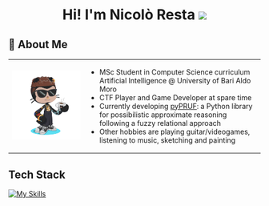 <h1 align="center"> Hi! I'm Nicolò Resta <img src="https://media.giphy.com/media/hvRJCLFzcasrR4ia7z/giphy.gif" width="35"></h1>

<h2> 🚀 About Me </h2>
<table border="0">
  <tr>
    <td width="30%">
      <img src="https://github.com/ashkihotah/ashkihotah/blob/main/my_octocat.png" style="max-width: 256px; width: 100%; height: auto;">
    </td>
    <td width="70%">
      <ul>
        <li>MSc Student in Computer Science curriculum Artificial Intelligence @ University of Bari Aldo Moro</li>
        <li>CTF Player and Game Developer at spare time</li>
        <li>Currently developing <a href="https://github.com/ashkihotah/pyPRUF">pyPRUF</a>: a Python library for possibilistic approximate reasoning following a fuzzy relational approach</li>
        <li>Other hobbies are playing guitar/videogames, listening to music, sketching and painting</li>
      </ul>
    </td>
  </tr>
</table>

## Tech Stack
[![My Skills](https://skillicons.dev/icons?i=linux,kali,bash,powershell,c,cpp,cmake,java,mysql,py,pytorch,tensorflow,godot,matlab,php,html,javascript,processing,md,git,github,docker,vscode,neovim,vim,pycharm,sublime,idea,eclipse,latex)](https://skillicons.dev)
